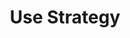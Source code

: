 ---
layout: default
title: Use Strategy
parent: Abilities & Effects
nav_order: 3
has_children: true
permalink: /systems/abilities-effects/use-strategy/
---